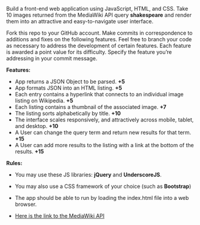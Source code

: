 Build a front-end web application using JavaScript, HTML, and CSS. Take 10 images returned from the MediaWiki API query **shakespeare** and render them into an attractive and easy-to-navigate user interface.

Fork this repo to your GitHub account. Make commits in correspondence to additions and fixes on the following features. Feel free to branch your code as necessary to address the development of certain features. Each feature is awarded a point value for its difficulty. Specify the feature you’re addressing in your commit message.

**Features:**
* App returns a JSON Object to be parsed. **+5**
* App formats JSON into an HTML listing. **+5**
* Each entry contains a hyperlink that connects to an individual image listing on Wikipedia. **+5**
* Each listing contains a thumbnail of the associated image. **+7**
* The listing sorts alphabetically by title. **+10**
* The interface scales responsively, and attractively across mobile, tablet, and desktop. **+10**
* A User can change the query term and return new results for that term. **+15**
* A User can add more results to the listing with a link at the bottom of the results. **+15**

**Rules:**
*	You may use these JS libraries: **jQuery** and **UnderscoreJS**.
*	You may also use a CSS framework of your choice (such as **Bootstrap**)
* The app should be able to run by loading the index.html file into a web browser.
 
* [Here is the link to the MediaWiki API](https://www.mediawiki.org/wiki/API:Main_page)


